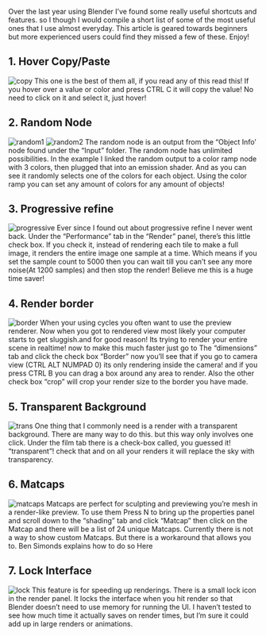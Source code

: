 Over the last year using Blender I’ve found some really useful shortcuts and features. so I though I would compile a short list of some of the most useful ones that I use almost everyday. This article is geared towards beginners but more experienced users could find they missed a few of these. Enjoy!

## 1. Hover Copy/Paste
![copy](/assets/tips-beginners/copy.png)
This one is the best of them all, if you read any of this read this! If you hover over a value or color and press CTRL C it will copy the value! No need to click on it and select it, just hover!

## 2. Random Node
![random1](/assets/tips-beginners/random1.png)
![random2](/assets/tips-beginners/random2.png)
The random node is an output from the “Object Info’ node found under the “Input” folder. The random node has unlimited possibilities. In the example I linked the random output to a color ramp node with 3 colors, then plugged that into an emission shader. And as you can see it randomly selects one of the colors for each object. Using the color ramp you can set any amount of colors for any amount of objects!

## 3. Progressive refine
![progressive](/assets/tips-beginners/progress.png)
Ever since I found out about progressive refine I never went back. Under the “Performance” tab in the “Render” panel, there’s this little check box. If you check it, instead of rendering each tile to make a full image, it renders the entire image one sample at a time. Which means if you set the sample count to 5000 then you can wait till you can’t see any more noise(At 1200 samples) and then stop the render! Believe me this is a huge time saver!


## 4. Render border
![border](/assets/tips-beginners/border.png)
When your using cycles you often want to use the preview renderer. Now when you got to rendered view most likely your computer starts to get sluggish.and for good reason! Its trying to render your entire scene in realtime! now to make this much faster just go to The “dimensions” tab and click the check box “Border” now you’ll see that if you go to camera view (CTRL ALT NUMPAD 0) its only rendering inside the camera! and if you press CTRL B you can drag a box around any area to render. Also the other check box “crop” will crop your render size to the border you have made.


## 5. Transparent Background
![trans](/assets/tips-beginners/trans.png)
One thing that I commonly need is a render with a transparent background. There are many way to do this. but this way only involves one click. Under the film tab there is a check-box called, you guessed it! “transparent”! check that and on all your renders it will replace the sky with transparency.


## 6. Matcaps
![matcaps](/assets/tips-beginners/matcaps.png)
Matcaps are perfect for sculpting and previewing you’re mesh in a render-like preview. To use them Press N to bring up the properties panel and scroll down to the “shading” tab and click “Matcap” then click on the Matcap and there will be a list of 24 unique Matcaps. Currently there is not a way to show custom Matcaps. But there is a workaround that allows you to. Ben Simonds explains how to do so Here


## 7. Lock Interface
![lock](/assets/tips-beginners/lock.jpg)
This feature is for speeding up renderings. There is a small lock icon in the render panel. It locks the interface when you hit render so that Blender doesn’t need to use memory for running the UI. I haven’t tested to see how much time it actually saves on render times, but I’m sure it could add up in large renders or animations.
